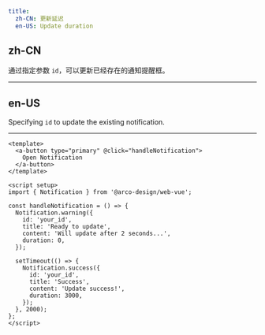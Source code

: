 ```yaml
title:
  zh-CN: 更新延迟
  en-US: Update duration
```

## zh-CN

通过指定参数 `id`，可以更新已经存在的通知提醒框。

---

## en-US

Specifying `id` to update the existing notification.

---

```vue
<template>
  <a-button type="primary" @click="handleNotification">
    Open Notification
  </a-button>
</template>

<script setup>
import { Notification } from '@arco-design/web-vue';

const handleNotification = () => {
  Notification.warning({
    id: 'your_id',
    title: 'Ready to update',
    content: 'Will update after 2 seconds...',
    duration: 0,
  });

  setTimeout(() => {
    Notification.success({
      id: 'your_id',
      title: 'Success',
      content: 'Update success!',
      duration: 3000,
    });
  }, 2000);
};
</script>
```
